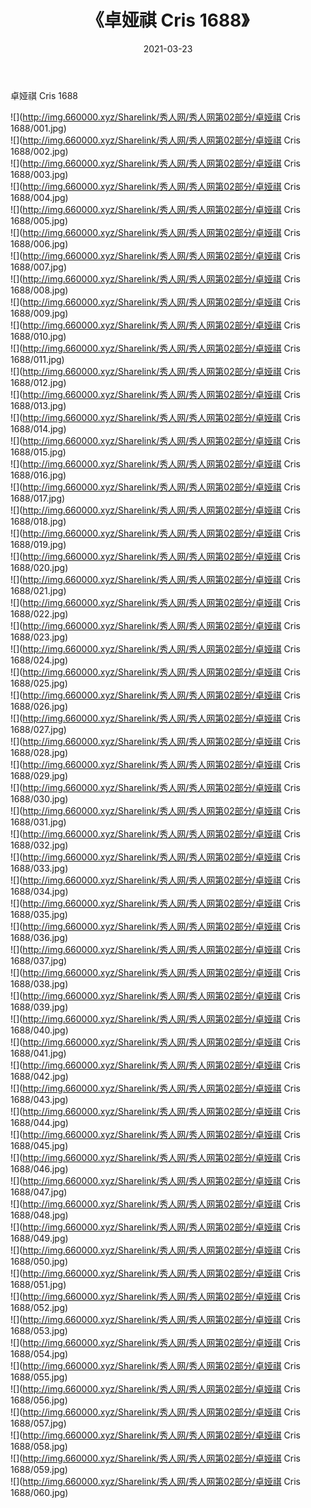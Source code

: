 ﻿---
layout: post
title:  《卓娅祺 Cris 1688》
date:   2021-03-23
img: http://img.660000.xyz/Sharelink/秀人网/秀人网第02部分/卓娅祺 Cris 1688/000.jpg
categories: [美女, 清纯, 唯美]
---

卓娅祺 Cris 1688

  ![](http://img.660000.xyz/Sharelink/秀人网/秀人网第02部分/卓娅祺 Cris 1688/001.jpg) <br> ![](http://img.660000.xyz/Sharelink/秀人网/秀人网第02部分/卓娅祺 Cris 1688/002.jpg) <br> ![](http://img.660000.xyz/Sharelink/秀人网/秀人网第02部分/卓娅祺 Cris 1688/003.jpg) <br> ![](http://img.660000.xyz/Sharelink/秀人网/秀人网第02部分/卓娅祺 Cris 1688/004.jpg) <br> ![](http://img.660000.xyz/Sharelink/秀人网/秀人网第02部分/卓娅祺 Cris 1688/005.jpg) <br> ![](http://img.660000.xyz/Sharelink/秀人网/秀人网第02部分/卓娅祺 Cris 1688/006.jpg) <br> ![](http://img.660000.xyz/Sharelink/秀人网/秀人网第02部分/卓娅祺 Cris 1688/007.jpg) <br> ![](http://img.660000.xyz/Sharelink/秀人网/秀人网第02部分/卓娅祺 Cris 1688/008.jpg) <br> ![](http://img.660000.xyz/Sharelink/秀人网/秀人网第02部分/卓娅祺 Cris 1688/009.jpg) <br> ![](http://img.660000.xyz/Sharelink/秀人网/秀人网第02部分/卓娅祺 Cris 1688/010.jpg) <br> ![](http://img.660000.xyz/Sharelink/秀人网/秀人网第02部分/卓娅祺 Cris 1688/011.jpg) <br> ![](http://img.660000.xyz/Sharelink/秀人网/秀人网第02部分/卓娅祺 Cris 1688/012.jpg) <br> ![](http://img.660000.xyz/Sharelink/秀人网/秀人网第02部分/卓娅祺 Cris 1688/013.jpg) <br> ![](http://img.660000.xyz/Sharelink/秀人网/秀人网第02部分/卓娅祺 Cris 1688/014.jpg) <br> ![](http://img.660000.xyz/Sharelink/秀人网/秀人网第02部分/卓娅祺 Cris 1688/015.jpg) <br> ![](http://img.660000.xyz/Sharelink/秀人网/秀人网第02部分/卓娅祺 Cris 1688/016.jpg) <br> ![](http://img.660000.xyz/Sharelink/秀人网/秀人网第02部分/卓娅祺 Cris 1688/017.jpg) <br> ![](http://img.660000.xyz/Sharelink/秀人网/秀人网第02部分/卓娅祺 Cris 1688/018.jpg) <br> ![](http://img.660000.xyz/Sharelink/秀人网/秀人网第02部分/卓娅祺 Cris 1688/019.jpg) <br> ![](http://img.660000.xyz/Sharelink/秀人网/秀人网第02部分/卓娅祺 Cris 1688/020.jpg) <br> ![](http://img.660000.xyz/Sharelink/秀人网/秀人网第02部分/卓娅祺 Cris 1688/021.jpg) <br> ![](http://img.660000.xyz/Sharelink/秀人网/秀人网第02部分/卓娅祺 Cris 1688/022.jpg) <br> ![](http://img.660000.xyz/Sharelink/秀人网/秀人网第02部分/卓娅祺 Cris 1688/023.jpg) <br> ![](http://img.660000.xyz/Sharelink/秀人网/秀人网第02部分/卓娅祺 Cris 1688/024.jpg) <br> ![](http://img.660000.xyz/Sharelink/秀人网/秀人网第02部分/卓娅祺 Cris 1688/025.jpg) <br> ![](http://img.660000.xyz/Sharelink/秀人网/秀人网第02部分/卓娅祺 Cris 1688/026.jpg) <br> ![](http://img.660000.xyz/Sharelink/秀人网/秀人网第02部分/卓娅祺 Cris 1688/027.jpg) <br> ![](http://img.660000.xyz/Sharelink/秀人网/秀人网第02部分/卓娅祺 Cris 1688/028.jpg) <br> ![](http://img.660000.xyz/Sharelink/秀人网/秀人网第02部分/卓娅祺 Cris 1688/029.jpg) <br> ![](http://img.660000.xyz/Sharelink/秀人网/秀人网第02部分/卓娅祺 Cris 1688/030.jpg) <br> ![](http://img.660000.xyz/Sharelink/秀人网/秀人网第02部分/卓娅祺 Cris 1688/031.jpg) <br> ![](http://img.660000.xyz/Sharelink/秀人网/秀人网第02部分/卓娅祺 Cris 1688/032.jpg) <br> ![](http://img.660000.xyz/Sharelink/秀人网/秀人网第02部分/卓娅祺 Cris 1688/033.jpg) <br> ![](http://img.660000.xyz/Sharelink/秀人网/秀人网第02部分/卓娅祺 Cris 1688/034.jpg) <br> ![](http://img.660000.xyz/Sharelink/秀人网/秀人网第02部分/卓娅祺 Cris 1688/035.jpg) <br> ![](http://img.660000.xyz/Sharelink/秀人网/秀人网第02部分/卓娅祺 Cris 1688/036.jpg) <br> ![](http://img.660000.xyz/Sharelink/秀人网/秀人网第02部分/卓娅祺 Cris 1688/037.jpg) <br> ![](http://img.660000.xyz/Sharelink/秀人网/秀人网第02部分/卓娅祺 Cris 1688/038.jpg) <br> ![](http://img.660000.xyz/Sharelink/秀人网/秀人网第02部分/卓娅祺 Cris 1688/039.jpg) <br> ![](http://img.660000.xyz/Sharelink/秀人网/秀人网第02部分/卓娅祺 Cris 1688/040.jpg) <br> ![](http://img.660000.xyz/Sharelink/秀人网/秀人网第02部分/卓娅祺 Cris 1688/041.jpg) <br> ![](http://img.660000.xyz/Sharelink/秀人网/秀人网第02部分/卓娅祺 Cris 1688/042.jpg) <br> ![](http://img.660000.xyz/Sharelink/秀人网/秀人网第02部分/卓娅祺 Cris 1688/043.jpg) <br> ![](http://img.660000.xyz/Sharelink/秀人网/秀人网第02部分/卓娅祺 Cris 1688/044.jpg) <br> ![](http://img.660000.xyz/Sharelink/秀人网/秀人网第02部分/卓娅祺 Cris 1688/045.jpg) <br> ![](http://img.660000.xyz/Sharelink/秀人网/秀人网第02部分/卓娅祺 Cris 1688/046.jpg) <br> ![](http://img.660000.xyz/Sharelink/秀人网/秀人网第02部分/卓娅祺 Cris 1688/047.jpg) <br> ![](http://img.660000.xyz/Sharelink/秀人网/秀人网第02部分/卓娅祺 Cris 1688/048.jpg) <br> ![](http://img.660000.xyz/Sharelink/秀人网/秀人网第02部分/卓娅祺 Cris 1688/049.jpg) <br> ![](http://img.660000.xyz/Sharelink/秀人网/秀人网第02部分/卓娅祺 Cris 1688/050.jpg) <br> ![](http://img.660000.xyz/Sharelink/秀人网/秀人网第02部分/卓娅祺 Cris 1688/051.jpg) <br> ![](http://img.660000.xyz/Sharelink/秀人网/秀人网第02部分/卓娅祺 Cris 1688/052.jpg) <br> ![](http://img.660000.xyz/Sharelink/秀人网/秀人网第02部分/卓娅祺 Cris 1688/053.jpg) <br> ![](http://img.660000.xyz/Sharelink/秀人网/秀人网第02部分/卓娅祺 Cris 1688/054.jpg) <br> ![](http://img.660000.xyz/Sharelink/秀人网/秀人网第02部分/卓娅祺 Cris 1688/055.jpg) <br> ![](http://img.660000.xyz/Sharelink/秀人网/秀人网第02部分/卓娅祺 Cris 1688/056.jpg) <br> ![](http://img.660000.xyz/Sharelink/秀人网/秀人网第02部分/卓娅祺 Cris 1688/057.jpg) <br> ![](http://img.660000.xyz/Sharelink/秀人网/秀人网第02部分/卓娅祺 Cris 1688/058.jpg) <br> ![](http://img.660000.xyz/Sharelink/秀人网/秀人网第02部分/卓娅祺 Cris 1688/059.jpg) <br> ![](http://img.660000.xyz/Sharelink/秀人网/秀人网第02部分/卓娅祺 Cris 1688/060.jpg) <br>
